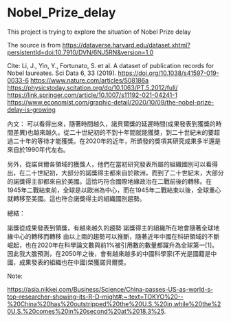 # Nobel_Prize_delay

This project is trying to explore the situation of Nobel Prize delay

The source is from 
https://dataverse.harvard.edu/dataset.xhtml?persistentId=doi:10.7910/DVN/6NJ5RN&version=1.0

Cite: 
Li, J., Yin, Y., Fortunato, S. et al. A dataset of publication records for Nobel laureates. Sci Data 6, 33 (2019). https://doi.org/10.1038/s41597-019-0033-6
https://www.nature.com/articles/508186a
https://physicstoday.scitation.org/do/10.1063/PT.5.2012/full/
https://link.springer.com/article/10.1007/s11192-021-04241-1
https://www.economist.com/graphic-detail/2020/10/09/the-nobel-prize-delay-is-growing


內文：
可以看得出來，隨著時間越久，諾貝爾獎的延遲時間(成果發表到獲獎的時間差異)也越來越久。從二十世紀初的不到十年間就能獲獎，到二十世紀末的要超過二十年的等待才能獲獎。在2020年的近年，所頒發的獎項其研究成果多半還是來自於1990年代左右。

另外，從諾貝爾各領域的獲獎人，他們在當初研究發表所屬的組織國別可以看得出，在二十世紀初，大部分的諾獎得主都來自於歐洲，而到了二十世紀末，大部分的諾獎得主卻都來自於美國。這恰巧符合國際地緣政治在二戰前後的轉移。在1945年二戰結束前，全球是以歐洲為中心，而在1945年二戰結束以後，全球重心就轉移至美國。這也符合諾獎得主的組織國別趨勢。

總結：

諾獎從成果發表到領獎，有越來越久的趨勢
諾獎得主的組織所在地會隨著全球地緣中心的轉移而轉移
由以上兩的趨勢可以推斷，隨著近年中國在科研領域的不斷崛起，也在2020年在科學論文數與前1%被引用數的數量都躍升為全球第一[1]。因此我大膽預測，在2050年之後，會有越來越多的中國科學家(不光是國籍是中國，成果發表的組織也在中國)榮獲諾貝爾獎。

Note:

https://asia.nikkei.com/Business/Science/China-passes-US-as-world-s-top-researcher-showing-its-R-D-might#:~:text=TOKYO%20--%20China%20has%20outstripped%20the%20U.S.%20in,while%20the%20U.S.%20comes%20in%20second%20at%2018.3%25.

